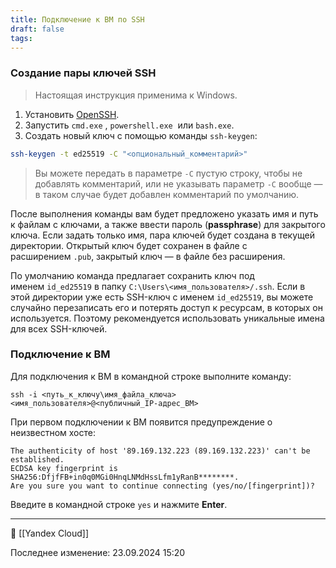 ```yaml
---
title: Подключение к ВМ по SSH
draft: false
tags:
---
```

 ### Создание пары ключей SSH 
 
>  Настоящая инструкция применима к Windows.

1. Установить [OpenSSH](https://learn.microsoft.com/ru-ru/windows-server/administration/openssh/openssh_install_firstuse?tabs=gui&pivots=windows-server-2025).
2. Запустить `cmd.exe` , `powershell.exe`  или `bash.exe`.
3. Создать новый ключ с помощью команды `ssh-keygen`:
```bash
ssh-keygen -t ed25519 -C "<опциональный_комментарий>"
```
> Вы можете передать в параметре `-C` пустую строку, чтобы не добавлять комментарий, или не указывать параметр `-C` вообще — в таком случае будет добавлен комментарий по умолчанию.

После выполнения команды вам будет предложено указать имя и путь к файлам с ключами, а также ввести пароль (**passphrase**) для закрытого ключа. Если задать только имя, пара ключей будет создана в текущей директории. Открытый ключ будет сохранен в файле с расширением `.pub`, закрытый ключ — в файле без расширения.

По умолчанию команда предлагает сохранить ключ под именем `id_ed25519` в папку `C:\Users\<имя_пользователя>/.ssh`. Если в этой директории уже есть SSH-ключ с именем `id_ed25519`, вы можете случайно перезаписать его и потерять доступ к ресурсам, в которых он используется. Поэтому рекомендуется использовать уникальные имена для всех SSH-ключей.
### Подключение к ВМ
Для подключения к ВМ в командной строке выполните команду:

```
ssh -i <путь_к_ключу\имя_файла_ключа> <имя_пользователя>@<публичный_IP-адрес_ВМ>
```
При первом подключении к ВМ появится предупреждение о неизвестном хосте:

```
The authenticity of host '89.169.132.223 (89.169.132.223)' can't be established.
ECDSA key fingerprint is SHA256:DfjfFB+in0q0MGi0HnqLNMdHssLfm1yRanB********.
Are you sure you want to continue connecting (yes/no/[fingerprint])?
```
Введите в командной строке `yes` и нажмите **Enter**.

----
📂 [[Yandex Cloud]]

Последнее изменение: 23.09.2024 15:20